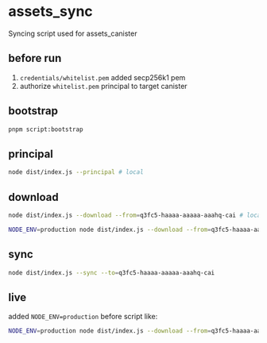 # assets_sync

Syncing script used for assets_canister

## before run

1. `credentials/whitelist.pem` added secp256k1 pem
2. authorize `whitelist.pem` principal to target canister

## bootstrap

```bash
pnpm script:bootstrap
```

## principal

```bash
node dist/index.js --principal # local
```

## download

```bash
node dist/index.js --download --from=q3fc5-haaaa-aaaaa-aaahq-cai # local

NODE_ENV=production node dist/index.js --download --from=q3fc5-haaaa-aaaaa-aaahq-cai # production
```

## sync

```bash
node dist/index.js --sync --to=q3fc5-haaaa-aaaaa-aaahq-cai
```

## live

added `NODE_ENV=production` before script
like:

```bash
NODE_ENV=production node dist/index.js --download --from=q3fc5-haaaa-aaaaa-aaahq-cai
```
